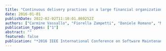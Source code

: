```yaml
---
title: "Continuous delivery practices in a large financial organization"
date: 2016-01-01
publishDate: 2022-02-02T11:10:01.869252Z
authors: ["Carmine Vassallo", "Fiorella Zampetti", "Daniele Romano", "Moritz Beller", "Annibale Panichella", "Massimiliano Di Penta", "Andy Zaidman"]
publication_types: ["1"]
abstract: ""
featured: false
publication: "*2016 IEEE International Conference on Software Maintenance and Evolution (ICSME)*"
---
```


